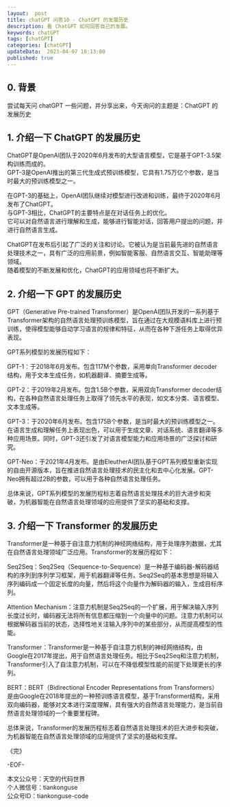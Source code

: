 ```yaml
---   
layout:  post  
title: chatGPT 问答10 - ChatGPT 的发展历史  
description: 看 ChatGPT 如何回答自己的发展。 
keywords: chatGPT  
tags: [chatGPT]  
categories: [chatGPT]  
updateData:  2023-04-07 18:13:00  
published: true  
---  
```



## 0. 背景  


尝试每天问 chatGPT 一些问题，并分享出来，今天询问的主题是：ChatGPT 的发展历史  



## 1. 介绍一下 ChatGPT 的发展历史  


ChatGPT是OpenAI团队于2020年6月发布的大型语言模型，它是基于GPT-3.5架构训练而成的。  
GPT-3是OpenAI推出的第三代生成式预训练模型，它具有1.75万亿个参数，是当时最大的预训练模型之一。  


在GPT-3的基础上，OpenAI团队继续对模型进行改进和训练，最终于2020年6月发布了ChatGPT。  
与GPT-3相比，ChatGPT的主要特点是在对话任务上的优化。  
它可以对自然语言进行理解和生成，能够进行智能对话，回答用户提出的问题，并进行自然语言生成。  


ChatGPT在发布后引起了广泛的关注和讨论。它被认为是当前最先进的自然语言处理技术之一，具有广泛的应用前景，例如智能客服、自然语言交互、智能助理等领域。  
随着模型的不断发展和优化，ChatGPT的应用领域也将不断扩大。  



## 2. 介绍一下 GPT 的发展历史  


GPT（Generative Pre-trained Transformer）是OpenAI团队开发的一系列基于Transformer架构的自然语言处理预训练模型，旨在通过在大规模语料库上进行预训练，使得模型能够自动学习语言的规律和特征，从而在各种下游任务上取得优异表现。  


GPT系列模型的发展历程如下：  


GPT-1：于2018年6月发布。包含117M个参数，采用单向Transformer decoder结构，用于文本生成任务，如机器翻译、摘要生成等。  


GPT-2：于2019年2月发布。包含1.5B个参数，采用双向Transformer decoder结构，在各种自然语言处理任务上取得了领先水平的表现，如文本分类、语言模型、文本生成等。  


GPT-3：于2020年6月发布。包含175B个参数，是当时最大的预训练模型之一。在语言生成和理解任务上表现出色，可以用于生成文章、对话系统、语言翻译等多种应用场景。同时，GPT-3还引发了对语言模型能力和应用场景的广泛探讨和研究。  


GPT-Neo：于2021年4月发布。是由EleutherAI团队基于GPT系列模型重新实现的自由开源版本，旨在推进自然语言处理技术的民主化和去中心化发展。GPT-Neo拥有超过2B的参数，可以用于各种自然语言处理任务。  


总体来说，GPT系列模型的发展历程标志着自然语言处理技术的巨大进步和突破，为机器智能在自然语言处理领域的应用提供了坚实的基础和支撑。  


## 3. 介绍一下 Transformer 的发展历史


Transformer是一种基于自注意力机制的神经网络结构，用于处理序列数据，尤其在自然语言处理领域广泛应用。Transformer的发展历程如下：  


Seq2Seq：Seq2Seq（Sequence-to-Sequence）是一种基于编码器-解码器结构的序列到序列学习框架，用于机器翻译等任务。Seq2Seq的基本思想是将输入序列编码成一个固定长度的向量，然后将这个向量作为解码器的输入，生成目标序列。  


Attention Mechanism：注意力机制是Seq2Seq的一个扩展，用于解决输入序列长度过长时，编码器无法将所有信息都压缩到一个向量中的问题。注意力机制可以根据解码器当前的状态，选择性地关注输入序列中的某些部分，从而提高模型的性能。  


Transformer：Transformer是一种基于自注意力机制的神经网络结构，由Google在2017年提出，用于自然语言处理任务。相比于Seq2Seq和注意力机制，Transformer引入了自注意力机制，可以在不降低模型性能的前提下处理更长的序列。  


BERT：BERT（Bidirectional Encoder Representations from Transformers）是由Google在2018年提出的一种预训练语言模型，基于Transformer结构，采用双向编码器，能够对文本进行深度理解，具有强大的自然语言处理能力，是当前自然语言处理领域的一个重要里程碑。  


总体来说，Transformer的发展历程标志着自然语言处理技术的巨大进步和突破，为机器智能在自然语言处理领域的应用提供了坚实的基础和支撑。  



《完》  


-EOF-  



本文公众号：天空的代码世界  
个人微信号：tiankonguse  
公众号ID：tiankonguse-code  
  

